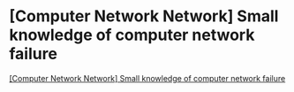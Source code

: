 # [Computer Network Network] Small knowledge of computer network failure
[[Computer Network Network] Small knowledge of computer network failure](https://aiwithcloud.com/2022/09/16/computer_network_network_small_knowledge_of_computer_network_failure/)
